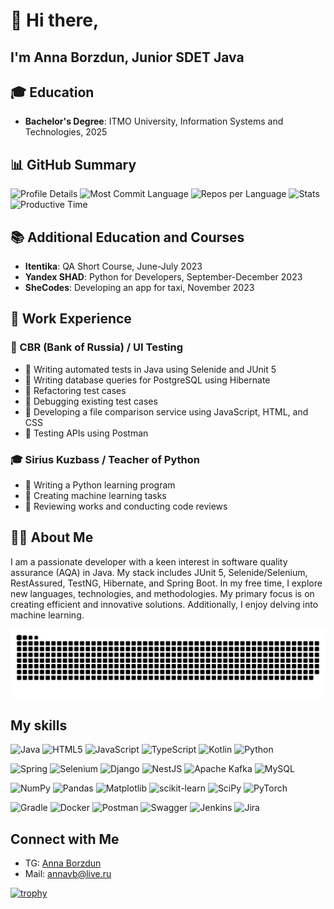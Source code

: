 # 👋 Hi there, 
## I'm Anna Borzdun, Junior SDET Java

## 🎓 Education
- **Bachelor's Degree**: ITMO University, Information Systems and Technologies, 2025

## 📊 GitHub Summary
![Profile Details](https://github-profile-summary-cards.vercel.app/api/cards/profile-details?username=avbmfff&theme=solarized_dark)
![Most Commit Language](https://github-profile-summary-cards.vercel.app/api/cards/most-commit-language?username=avbmfff&theme=solarized_dark)
![Repos per Language](https://github-profile-summary-cards.vercel.app/api/cards/repos-per-language?username=avbmfff&theme=solarized_dark)
![Stats](https://github-profile-summary-cards.vercel.app/api/cards/stats?username=avbmfff&theme=solarized_dark)
![Productive Time](https://github-profile-summary-cards.vercel.app/api/cards/productive-time?username=avbmfff&theme=solarized_dark)

## 📚 Additional Education and Courses
- **Itentika**: QA Short Course, June-July 2023
- **Yandex SHAD**: Python for Developers, September-December 2023
- **SheCodes**: Developing an app for taxi, November 2023

## 💼 Work Experience
### 🏦 CBR (Bank of Russia) / UI Testing
- 🌟 Writing automated tests in Java using Selenide and JUnit 5
- 🌟 Writing database queries for PostgreSQL using Hibernate
- 🌟 Refactoring test cases
- 🌟 Debugging existing test cases
- 🌟 Developing a file comparison service using JavaScript, HTML, and CSS
- 🌟 Testing APIs using Postman

### 🎓 Sirius Kuzbass / Teacher of Python
- 🌟 Writing a Python learning program
- 🌟 Creating machine learning tasks
- 🌟 Reviewing works and conducting code reviews

## 👩‍💻 About Me 
I am a passionate developer with a keen interest in software quality assurance (AQA) in Java. My stack includes JUnit 5, Selenide/Selenium, RestAssured, TestNG, Hibernate, and Spring Boot. In my free time, I explore new languages, technologies, and methodologies. My primary focus is on creating efficient and innovative solutions. Additionally, I enjoy delving into machine learning.

![Snake Animation](https://raw.githubusercontent.com/Platane/snk/output/github-contribution-grid-snake.svg)

## My skills
![Java](https://img.shields.io/badge/java-%23ED8B00.svg?style=for-the-badge&logo=openjdk&logoColor=white)
![HTML5](https://img.shields.io/badge/html5-%23E34F26.svg?style=for-the-badge&logo=html5&logoColor=white)
![JavaScript](https://img.shields.io/badge/javascript-%23323330.svg?style=for-the-badge&logo=javascript&logoColor=%23F7DF1E)
![TypeScript](https://img.shields.io/badge/typescript-%23007ACC.svg?style=for-the-badge&logo=typescript&logoColor=white)
![Kotlin](https://img.shields.io/badge/kotlin-%237F52FF.svg?style=for-the-badge&logo=kotlin&logoColor=white)
![Python](https://img.shields.io/badge/python-3670A0?style=for-the-badge&logo=python&logoColor=ffdd54)

![Spring](https://img.shields.io/badge/spring-%236DB33F.svg?style=for-the-badge&logo=spring&logoColor=white)
![Selenium](https://img.shields.io/badge/-selenium-%43B02A?style=for-the-badge&logo=selenium&logoColor=white)
![Django](https://img.shields.io/badge/django-%23092E20.svg?style=for-the-badge&logo=django&logoColor=white)
![NestJS](https://img.shields.io/badge/nestjs-%23E0234E.svg?style=for-the-badge&logo=nestjs&logoColor=white)
![Apache Kafka](https://img.shields.io/badge/Apache%20Kafka-000?style=for-the-badge&logo=apachekafka)
![MySQL](https://img.shields.io/badge/mysql-4479A1.svg?style=for-the-badge&logo=mysql&logoColor=white)

![NumPy](https://img.shields.io/badge/numpy-%23013243.svg?style=for-the-badge&logo=numpy&logoColor=white)
![Pandas](https://img.shields.io/badge/pandas-%23150458.svg?style=for-the-badge&logo=pandas&logoColor=white)
![Matplotlib](https://img.shields.io/badge/Matplotlib-%23ffffff.svg?style=for-the-badge&logo=Matplotlib&logoColor=black)
![scikit-learn](https://img.shields.io/badge/scikit--learn-%23F7931E.svg?style=for-the-badge&logo=scikit-learn&logoColor=white)
![SciPy](https://img.shields.io/badge/SciPy-%230C55A5.svg?style=for-the-badge&logo=scipy&logoColor=%white)
![PyTorch](https://img.shields.io/badge/PyTorch-%23EE4C2C.svg?style=for-the-badge&logo=PyTorch&logoColor=white)

![Gradle](https://img.shields.io/badge/Gradle-02303A.svg?style=for-the-badge&logo=Gradle&logoColor=white)
![Docker](https://img.shields.io/badge/docker-%230db7ed.svg?style=for-the-badge&logo=docker&logoColor=white)
![Postman](https://img.shields.io/badge/Postman-FF6C37?style=for-the-badge&logo=postman&logoColor=white)
![Swagger](https://img.shields.io/badge/-Swagger-%23Clojure?style=for-the-badge&logo=swagger&logoColor=white)
![Jenkins](https://img.shields.io/badge/jenkins-%232C5263.svg?style=for-the-badge&logo=jenkins&logoColor=white)
![Jira](https://img.shields.io/badge/jira-%230A0FFF.svg?style=for-the-badge&logo=jira&logoColor=white)


## Connect with Me
- TG: [Anna Borzdun](https://t.me/borzdunanna)
- Mail: annavb@live.ru

[![trophy](https://github-profile-trophy.vercel.app/?username=avbmfff)](https://github.com/ryo-ma/github-profile-trophy)
